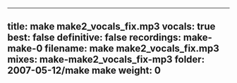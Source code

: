 
---
title: make make2_vocals_fix.mp3
vocals: true
best: false
definitive: false
recordings: make-make-0
filename: make make2_vocals_fix.mp3
mixes: make-make2_vocals_fix-mp3
folder: 2007-05-12/make make
weight: 0
---
